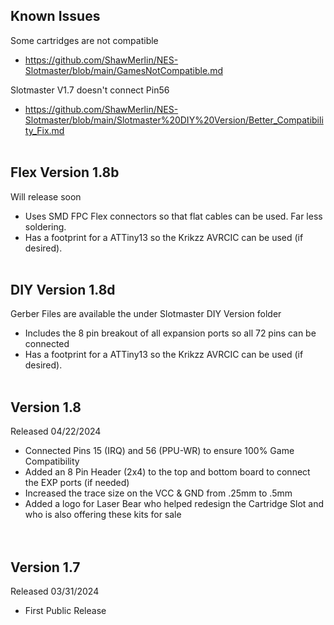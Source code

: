 ## Known Issues <BR>
Some cartridges are not compatible <br>
- https://github.com/ShawMerlin/NES-Slotmaster/blob/main/GamesNotCompatible.md <br>

Slotmaster V1.7 doesn't connect Pin56 <br>
- https://github.com/ShawMerlin/NES-Slotmaster/blob/main/Slotmaster%20DIY%20Version/Better_Compatibility_Fix.md <br> <br>

## Flex Version 1.8b <BR>
Will release soon <br>
- Uses SMD FPC Flex connectors so that flat cables can be used.  Far less soldering. <br>
- Has a footprint for a ATTiny13 so the Krikzz AVRCIC can be used (if desired). <br> <br>

## DIY Version 1.8d <BR>
Gerber Files are available the under Slotmaster DIY Version folder <br>
- Includes the 8 pin breakout of all expansion ports so all 72 pins can be connected <br>
- Has a footprint for a ATTiny13 so the Krikzz AVRCIC can be used (if desired). <br> <br>

## Version 1.8 <BR>
Released 04/22/2024 <BR>
- Connected Pins 15 (IRQ) and 56 (PPU-WR) to ensure 100% Game Compatibility <br>
- Added an 8 Pin Header (2x4) to the top and bottom board to connect the EXP ports (if needed) <br>
- Increased the trace size on the VCC & GND from .25mm to .5mm <br>
- Added a logo for Laser Bear who helped redesign the Cartridge Slot and who is also offering these kits for sale <br>
<BR> <BR>

## Version 1.7 <BR>
Released 03/31/2024 <BR>
- First Public Release <br>
